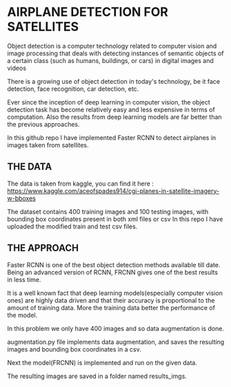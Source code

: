 # AIRPLANE DETECTION FOR SATELLITES

Object detection is a computer technology related to computer vision and image processing that deals with detecting instances of semantic objects of a certain class (such as humans, buildings, or cars) in digital images and videos

There is a growing use of object detection in today's technology, be it face detection, face recognition, car detection, etc.

Ever since the inception of deep learning in computer vision, the object detection task has become relatively easy and less expensive in terms of computation.
Also the results from deep learning models are far better than the previous approaches.

In this github repo I have implemented Faster RCNN to detect airplanes in images taken from satellites.

## THE DATA
The data is taken from kaggle, you can find it here : https://www.kaggle.com/aceofspades914/cgi-planes-in-satellite-imagery-w-bboxes

The dataset contains 400 training images and 100 testing images, with bounding box coordinates present in both xml files or csv
In this repo I have uploaded the modified train and test csv files.

## THE APPROACH
Faster RCNN is one of the best object detection methods available till date.
Being an advanced version of RCNN, FRCNN gives one of the best results in less time.

It is a well known fact that deep learning models(especially computer vision ones) are highly data driven and that their accuracy is proportional to the amount of training data.
More the training data better the performance of the model.

In this problem we only have 400 images and so data augmentation is done.

augmentation.py file implements data augmentation, and saves the resulting images and bounding box coordinates in a csv.

Next the model(FRCNN) is implemented and run on the given data.

The resulting images are saved in a folder named results_imgs.
